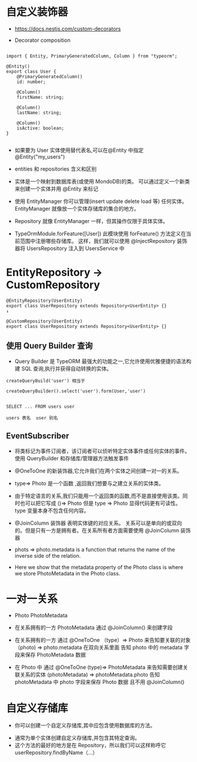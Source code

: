 # 自定义装饰器

- https://docs.nestjs.com/custom-decorators

* Decorator composition

```

import { Entity, PrimaryGeneratedColumn, Column } from "typeorm";

@Entity()
export class User {
    @PrimaryGeneratedColumn()
    id: number;

    @Column()
    firstName: string;

    @Column()
    lastName: string;

    @Column()
    isActive: boolean;
}


```

- 如果要为 User 实体使用替代表名,可以在@Entity 中指定 @Entity("my_users")

* entities 和 repositories 含义和区别
* 实体是一个映射到数据库表(或使用 MondoDB)的类。 可以通过定义一个新类来创建一个实体并用 @Entity 来标记

* 使用 EntityManager 你可以管理(insert update delete load 等) 任何实体。EntityManager 就像放一个实体存储库的集合的地方。
* Repository 就像 EntityManager 一样，但其操作仅限于具体实体。

* TypeOrmModule.forFeature([User]) 此模块使用 forFeature() 方法定义在当前范围中注册哪些存储库。 这样，我们就可以使用 @InjectRepository 装饰器将 UsersRepository 注入到 UsersService 中

# EntityRepository -> CustomRepository

```
@EntityRepository(UserEntity)
export class UserRepository extends Repository<UserEntity> {}
↓

@CustomRepository(UserEntity)
export class UserRepository extends Repository<UserEntity> {}

```

## 使用 Query Builder 查询

- Query Builder 是 TypeORM 最强大的功能之一,它允许使用优雅便捷的语法构建 SQL 查询,执行并获得自动转换的实体。

```
createQueryBuild('user') 相当于

createQueryBuilder().select('user').form(User,'user')


SELECT ... FROM users user

users 表名  user 别名
```

## EventSubscriber

- 将类标记为事件订阅者，该订阅者可以侦听特定实体事件或任何实体的事件。使用 QueryBuilder 和存储库/管理器方法触发事件

* @OneToOne 的新装饰器,它允许我们在两个实体之间创建一对一的关系。
* type=> Photo 是一个函数 ,返回我们想要与之建立关系的实体类。
* 由于特定语言的关系,我们只能用一个返回类的函数,而不是直接使用该类。同时也可以把它写成 ()=> Photo 但是 type => Photo 显得代码更有可读性。 type 变量本身不包含任何内容。
* @JoinColumn 装饰器 表明实体键的对应关系。 关系可以是单向的或双向的。但是只有一方是拥有者。在关系所有者方面需要使用 @JoinColumn 装饰器

* phots => photo.metadata is a function that returns the name of the inverse side of the relation.
* Here we show that the metadata property of the Photo class is where we store PhotoMetadata in the Photo class.

# 一对一关系

- Photo PhotoMetadata

* 在关系拥有的一方 PhotoMetadata 通过 @JoinColumn() 来创建字段
* 在关系拥有的一方 通过 @OneToOne （type）=> Photo 来告知要关联的对象 （photo) => photo.metadata 在双向关系里面 告知 photo 中的 metadata 字段来保存 PhotoMetadata 数据

* 在 Photo 中 通过 @OneToOne (type)=> PhotoMetadata 来告知需要创建关联关系的实体 (photoMetadata) => photoMetadata.photo 告知 photoMetadata 中 photo 字段来保存 Photo 数据 且不用 @JoinColumn()

# 自定义存储库

- 你可以创建一个自定义存储库,其中应包含使用数据库的方法。

* 通常为单个实体创建自定义存储库,并包含其特定查询。
* 这个方法的最好的地方是在 Repository，所以我们可以这样称呼它 userRepository.findByName（...）
